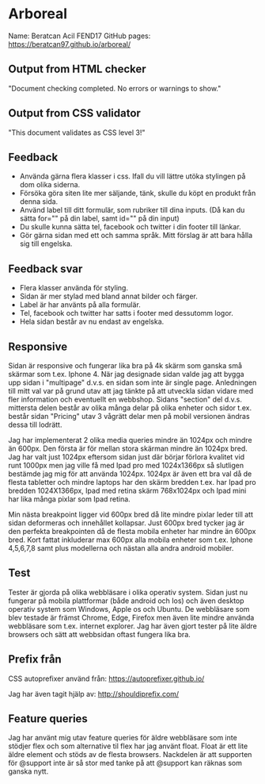 # Arboreal

Name: Beratcan Acil FEND17
GitHub pages: https://beratcan97.github.io/arboreal/

## Output from HTML checker
  "Document checking completed. No errors or warnings to show."
## Output from CSS validator
  "This document validates as CSS level 3!"
## Feedback
  * Använda gärna flera klasser i css. Ifall du vill lättre utöka stylingen på dom olika siderna.
  * Försöka göra siten lite mer säljande, tänk, skulle du köpt en produkt från denna sida.
  * Använd label till ditt formulär, som rubriker till dina inputs. (Då kan du sätta for="" på din label, samt id="" på din input)
  * Du skulle kunna sätta tel, facebook och twitter i din footer till länkar.
  * Gör gärna sidan med ett och samma språk. Mitt förslag är att bara hålla sig till engelska.
## Feedback svar
  * Flera klasser använda för styling.
  * Sidan är mer stylad med bland annat bilder och färger.
  * Label är har använts på alla formulär.
  * Tel, facebook och twitter har satts i footer med dessutomm logor.
  * Hela sidan består av nu endast av engelska.
## Responsive
  Sidan är responsive och fungerar lika bra på 4k skärm som ganska små skärmar som t.ex. Iphone 4. När jag designade sidan valde jag att bygga upp sidan i "multipage" d.v.s. en sidan som inte är single page. Anledningen till mitt val var på grund utav att jag tänkte på att utveckla sidan vidare med fler information och eventuellt en webbshop. Sidans "section" del d.v.s. mittersta delen består av olika många delar på olika enheter och sidor t.ex. består sidan "Pricing" utav 3 vågrätt delar men på mobil versionen ändras dessa till lodrätt.

Jag har implementerat 2 olika media queries mindre än 1024px och mindre än 600px. Den första är för mellan stora skärman mindre än 1024px bred. Jag har valt just 1024px eftersom sidan just där börjar förlora kvalitet vid runt 1000px men jag ville få med Ipad pro med 1024x1366px så slutligen bestämde jag mig för att använda 1024px. 1024px är även ett bra val då de flesta tabletter och mindre laptops har den skärm bredden t.ex. har Ipad pro bredden 1024X1366px, Ipad med retina skärm 768x1024px och Ipad mini har lika många pixlar som Ipad retina.

Min nästa breakpoint ligger vid 600px bred då lite mindre pixlar leder till att sidan deformeras och innehållet kollapsar. Just 600px bred tycker jag är den perfekta breakpointen då de flesta mobila enheter har mindre än 600px bred. Kort fattat inkluderar max 600px alla mobila enheter som t.ex. Iphone 4,5,6,7,8 samt plus modellerna och nästan alla andra android mobiler.
## Test
  Tester är gjorda på olika webbläsare i olika operativ system. Sidan just nu fungerar på mobila plattformar (både android och Ios) och även desktop operativ system som Windows, Apple os och Ubuntu. De webbläsare som blev testade är främst Chrome, Edge, Firefox men även lite mindre använda webbläsare som t.ex. internet explorer. 
  Jag har även gjort tester på lite äldre browsers och sätt att webbsidan oftast fungera lika bra.
## Prefix från
  CSS autoprefixer använd från: https://autoprefixer.github.io/
  
  Jag har även tagit hjälp av: http://shouldiprefix.com/
## Feature queries
  Jag har använt mig utav feature queries för äldre webbläsare som inte stödjer flex och som alternative til flex har jag använt float. Float är ett lite äldre element och stöds av de flesta browsers. Nackdelen är att supporten för @support inte är så stor med tanke på att @support kan räknas som ganska nytt.
